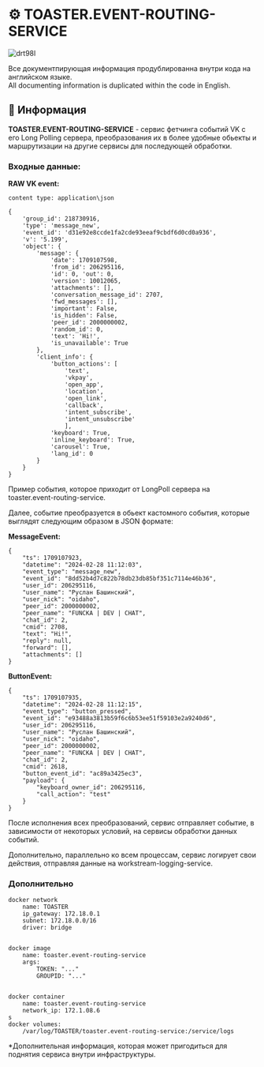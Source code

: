 # ⚙️ TOASTER.EVENT-ROUTING-SERVICE

![drt98l](https://github.com/STALCRAFT-FUNCKA/toaster.event-routing-service/assets/76991612/08409484-c9b2-41f3-9b40-8e43614f0661)

Все документпирующая информация продублированна внутри кода на английском языке.<br>
All documenting information is duplicated within the code in English.<br>


## 📄 Информация ##

**TOASTER.EVENT-ROUTING-SERVICE** - сервис фетчинга событий VK с его Long Polling сервера, преобразования их в более удобные обьекты и маршрутизации на другие сервисы для последующей обработки.

### Входные данные:

**RAW VK event:**

    content type: application\json

    {
        'group_id': 218730916,
        'type': 'message_new',
        'event_id': 'd31e92e8ccde1fa2cde93eeaf9cbdf6d0cd0a936',
        'v': '5.199',
        'object': {
            'message': {
                'date': 1709107598,
                'from_id': 206295116, 
                'id': 0, 'out': 0, 
                'version': 10012065, 
                'attachments': [], 
                'conversation_message_id': 2707, 
                'fwd_messages': [], 
                'important': False, 
                'is_hidden': False, 
                'peer_id': 2000000002, 
                'random_id': 0, 
                'text': 'Hi!', 
                'is_unavailable': True
            }, 
            'client_info': {
                'button_actions': [
                    'text', 
                    'vkpay', 
                    'open_app', 
                    'location', 
                    'open_link', 
                    'callback', 
                    'intent_subscribe', 
                    'intent_unsubscribe'
                    ], 
                'keyboard': True, 
                'inline_keyboard': True, 
                'carousel': True, 
                'lang_id': 0
            }
        }
    }

Пример события, которое приходит от LongPoll сервера на toaster.event-routing-service.

Далее, событие преобразуется в обьект кастомного события, которые выглядят следующим образом в JSON формате:

**MessageEvent:**

    {
        "ts": 1709107923,
        "datetime": "2024-02-28 11:12:03",
        "event_type": "message_new", 
        "event_id": "8dd52b4d7c822b78db23db85bf351c7114e46b36", 
        "user_id": 206295116, 
        "user_name": "Руслан Башинский", 
        "user_nick": "oidaho", 
        "peer_id": 2000000002, 
        "peer_name": "FUNCKA | DEV | CHAT", 
        "chat_id": 2, 
        "cmid": 2708, 
        "text": "Hi!", 
        "reply": null, 
        "forward": [], 
        "attachments": []
    }

**ButtonEvent:**

    {
        "ts": 1709107935, 
        "datetime": "2024-02-28 11:12:15", 
        "event_type": "button_pressed", 
        "event_id": "e93488a3813b59f6c6b53ee51f59103e2a9240d6", 
        "user_id": 206295116, 
        "user_name": "Руслан Башинский", 
        "user_nick": "oidaho", 
        "peer_id": 2000000002, 
        "peer_name": "FUNCKA | DEV | CHAT", 
        "chat_id": 2, 
        "cmid": 2618, 
        "button_event_id": "ac89a3425ec3", 
        "payload": {
            "keyboard_owner_id": 206295116, 
            "call_action": "test"
        }
    }


После исполнения всех преобразований, сервис отправляет событие, в зависимости от некоторых условий, на сервисы обработки данных событий.

Дополнительно, параллельно ко всем процессам, сервис логирует свои действия, отправляя данные на workstream-logging-service.

### Дополнительно

    docker network
        name: TOASTER
        ip_gateway: 172.18.0.1
        subnet: 172.18.0.0/16
        driver: bridge
    

    docker image
        name: toaster.event-routing-service
        args:
            TOKEN: "..."
            GROUPID: "..."
    

    docker container
        name: toaster.event-routing-service
        network_ip: 172.1.08.6
    s
    docker volumes:
        /var/log/TOASTER/toaster.event-routing-service:/service/logs
        

*Дополнительная информация, которая может пригодиться для поднятия сервиса внутри инфраструктуры.
